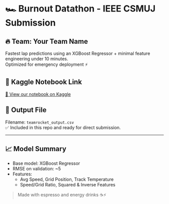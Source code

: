 # 🏎️ Burnout Datathon - IEEE CSMUJ Submission

## 🔥 Team: Your Team Name  
Fastest lap predictions using an XGBoost Regressor + minimal feature engineering under 10 minutes.  
Optimized for emergency deployment ⚡

## 📎 Kaggle Notebook Link  
[🔗 View our notebook on Kaggle]([https://www.kaggle.com/code/your-kaggle-link](https://www.kaggle.com/code/axshtt/burnout))

## 📂 Output File  
Filename: `teamrocket_output.csv`  
✅ Included in this repo and ready for direct submission.

---

## 📈 Model Summary

- Base model: XGBoost Regressor
- RMSE on validation: ~5
- Features:
  - Avg Speed, Grid Position, Track Temperature
  - Speed/Grid Ratio, Squared & Inverse Features

> Made with espresso and energy drinks ☕⚡  

